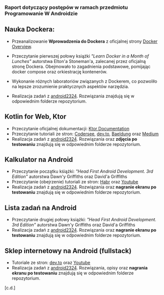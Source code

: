 ### Raport dotyczący postępów w ramach przedmiotu Programowanie W Androidzie

## Nauka Dockera:

- Przeanalizowanie **Wprowadzenia do Dockera** z oficjalnej strony [Docker Overview](https://docs.docker.com/get-started/overview/).
  
- Przeczytanie pierwszej połowy książki *"Learn Docker in a Month of Lunches"* autorstwa Elton'a Stoneman'a, zalecanej przez oficjalną stronę Dockera. Obejmowało to zagadnienia podstawowe, pomijając docker compose oraz orkiestrację kontenerów.
  
- Wykonanie różnych laboratoriów związanych z Dockerem, co pozwoliło na lepsze zrozumienie praktycznych aspektów narzędzia.
  
- Realizacja zadań z [android2324](https://github.com/kprzystalski/android2324). Rozwiązania znajdują się w odpowiednim folderze repozytorium.

## Kotlin for Web, Ktor

- Przeczytanie oficjalnej dokumentacji: [Ktor Documentation](https://ktor.io/docs/welcome.html)
- Przeczytanie tutoriali ze stron: [Codersee](https://codersee.com/), [dev.to](https://dev.to/), [Baeldung](https://www.baeldung.com/) oraz [Medium](https://medium.com/)
- Realizacja zadań z [android2324](https://github.com/kprzystalski/android2324). Rozwiązania oraz **zdjęcia po testowaniu** znajdują się w odpowiednim folderze repozytorium.

## Kalkulator na Android

- Przeczytanie początku kśiążki: *"Head First Android Development. 3rd Edition"* autorstwa Dawn'y Griffiths oraz David'a Griffiths
- Przeczytanie (obejrzenie) tutoriali ze stron: [Habr](https://habr.com/) oraz [Youtube](https://youtube.com/)
- Realizacja zadań z [android2324](https://github.com/kprzystalski/android2324). Rozwiązania oraz **nagranie ekranu po testowaniu** znajdują się w odpowiednim folderze repozytorium.

## Lista zadań na Android
- Przeczytanie drugiej połowy książki: *"Head First Android Development. 3rd Edition"* autorstwa Dawn'y Griffiths oraz David'a Griffiths
- Realizacja zadań z [android2324](https://github.com/kprzystalski/android2324). Rozwiązania oraz **nagranie ekranu po testowaniu** znajdują się w odpowiednim folderze repozytorium.

## Sklep internetowy na Android (fullstack)
- Tutoriale ze stron: [dev.to](https://dev.to/) oraz [Youtube](https://youtube.com/)
- Realizacja zadań z [android2324](https://github.com/kprzystalski/android2324). Rozwiązania, opisy oraz **nagrania ekranu po testowaniu** znajdują się w odpowiednim folderze repozytorium.

[c.d.]
